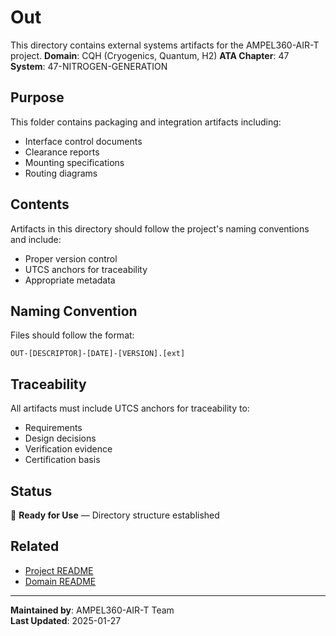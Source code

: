 # Out
This directory contains external systems artifacts for the AMPEL360-AIR-T project.
**Domain**: CQH (Cryogenics, Quantum, H2)
**ATA Chapter**: 47
**System**: 47-NITROGEN-GENERATION

## Purpose
This folder contains packaging and integration artifacts including:
- Interface control documents
- Clearance reports
- Mounting specifications
- Routing diagrams

## Contents
Artifacts in this directory should follow the project's naming conventions and include:
- Proper version control
- UTCS anchors for traceability
- Appropriate metadata

## Naming Convention
Files should follow the format:
```
OUT-[DESCRIPTOR]-[DATE]-[VERSION].[ext]
```

## Traceability
All artifacts must include UTCS anchors for traceability to:
- Requirements
- Design decisions
- Verification evidence
- Certification basis

## Status
🚧 **Ready for Use** — Directory structure established

## Related
- [Project README](../../README.md)
- [Domain README](../../../README.md)

---
**Maintained by**: AMPEL360-AIR-T Team  
**Last Updated**: 2025-01-27
